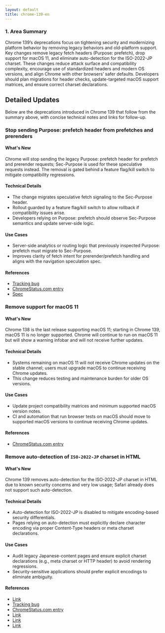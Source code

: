 ```yaml
---
layout: default
title: chrome-139-en
---
```


### 1. Area Summary

Chrome 139’s deprecations focus on tightening security and modernizing platform behavior by removing legacy behaviors and old-platform support. Key changes remove legacy fetch headers (Purpose: prefetch), drop support for macOS 11, and eliminate auto-detection for the ISO-2022-JP charset. These changes reduce attack surface and compatibility complexity, encourage use of standardized headers and modern OS versions, and align Chrome with other browsers’ safer defaults. Developers should plan migrations for header checks, update-targeted macOS support matrices, and ensure correct charset declarations.

## Detailed Updates

Below are the deprecations introduced in Chrome 139 that follow from the summary above, with concise technical notes and links for follow-up.

### Stop sending Purpose: prefetch header from prefetches and prerenders

#### What's New
Chrome will stop sending the legacy Purpose: prefetch header for prefetch and prerender requests; Sec-Purpose is used for these speculative requests instead. The removal is gated behind a feature flag/kill switch to mitigate compatibility regressions.

#### Technical Details
- The change migrates speculative fetch signaling to the Sec-Purpose header.
- Rollout guarded by a feature flag/kill switch to allow rollback if compatibility issues arise.
- Developers relying on Purpose: prefetch should observe Sec-Purpose semantics and update server-side logic.

#### Use Cases
- Server-side analytics or routing logic that previously inspected Purpose: prefetch must migrate to Sec-Purpose.
- Improves clarity of fetch intent for prerender/prefetch handling and aligns with the navigation speculation spec.

#### References
- [Tracking bug](https://issues.chromium.org/issues/420724819)
- [ChromeStatus.com entry](https://chromestatus.com/feature/5088012836536320)
- [Spec](https://wicg.github.io/nav-speculation/prerendering.html#interaction-with-fetch)

### Remove support for macOS 11

#### What's New
Chrome 138 is the last release supporting macOS 11; starting in Chrome 139, macOS 11 is no longer supported. Chrome will continue to run on macOS 11 but will show a warning infobar and will not receive further updates.

#### Technical Details
- Systems remaining on macOS 11 will not receive Chrome updates on the stable channel; users must upgrade macOS to continue receiving Chrome updates.
- This change reduces testing and maintenance burden for older OS versions.

#### Use Cases
- Update project compatibility matrices and minimum supported macOS version notes.
- CI and automation that run browser tests on macOS should move to supported macOS versions to continue receiving Chrome updates.

#### References
- [ChromeStatus.com entry](https://chromestatus.com/feature/4504090090143744)

### Remove auto-detection of `ISO-2022-JP` charset in HTML

#### What's New
Chrome 139 removes auto-detection for the ISO-2022-JP charset in HTML due to known security concerns and very low usage; Safari already does not support such auto-detection.

#### Technical Details
- Auto-detection for ISO-2022-JP is disabled to mitigate encoding-based security differentials.
- Pages relying on auto-detection must explicitly declare character encoding via proper Content-Type headers or meta charset declarations.

#### Use Cases
- Audit legacy Japanese-content pages and ensure explicit charset declarations (e.g., meta charset or HTTP header) to avoid rendering regressions.
- Security-sensitive applications should prefer explicit encodings to eliminate ambiguity.

#### References
- [Link](https://www.sonarsource.com/blog/encoding-differentials-why-charset-matters/)
- [Tracking bug](https://issues.chromium.org/issues/40089450)
- [ChromeStatus.com entry](https://chromestatus.com/feature/6576566521561088)
- [Link](https://creativecommons.org/licenses/by/4.0/)
- [Link](https://www.apache.org/licenses/LICENSE-2.0)
- [Link](https://developers.google.com/site-policies)
